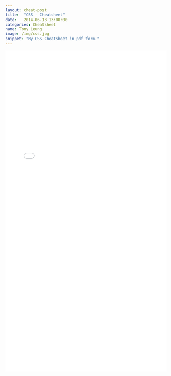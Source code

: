 ```yaml
---
layout: cheat-post
title:  "CSS - Cheatsheet"
date:   2014-06-13 13:00:00
categories: Cheatsheet
name: Tony Leung
image: /img/css.jpg 
snippet: "My CSS Cheatsheet in pdf form."
---
```

<embed src="{{ site.baseurl }}/documents/css3.pdf" width="100%" height="1000px">